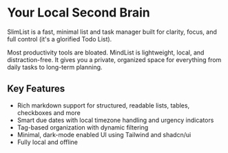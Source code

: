 # Your Local Second Brain

SlimList is a fast, minimal list and task manager built for clarity, focus, and
full control (it's a glorified Todo List).

Most productivity tools are bloated. MindList is lightweight, local, and
distraction-free. It gives you a private, organized space for everything from
daily tasks to long-term planning.

## Key Features

- Rich markdown support for structured, readable lists, tables, checkboxes and
  more
- Smart due dates with local timezone handling and urgency indicators
- Tag-based organization with dynamic filtering
- Minimal, dark-mode enabled UI using Tailwind and shadcn/ui
- Fully local and offline
